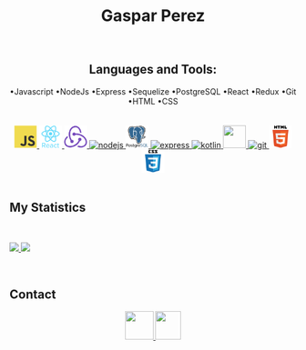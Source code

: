 <h3 align="center">
<h1 align="center">
  <b>Gaspar Perez</b>
</h1>

<br>

<h2 align="center">Languages and Tools:</h2>
<div align="center">
•Javascript
•NodeJs
•Express
•Sequelize
•PostgreSQL
•React
•Redux
•Git
•HTML
•CSS
</div>
<br></br>

<div align="center"> 
<a href="https://developer.mozilla.org/en-US/docs/Web/JavaScript" target="_blank" rel="noreferrer"> <img src="https://raw.githubusercontent.com/devicons/devicon/master/icons/javascript/javascript-original.svg" alt="javascript" width="40" height="40"/> </a>
<a href="https://reactjs.org/" target="_blank" rel="noreferrer"> <img src="https://raw.githubusercontent.com/devicons/devicon/master/icons/react/react-original-wordmark.svg" alt="react" width="40" height="40"/> </a>
<a href="https://redux.js.org" target="_blank" rel="noreferrer"> <img src="https://raw.githubusercontent.com/devicons/devicon/master/icons/redux/redux-original.svg" alt="redux" width="40" height="40"/> </a>
<a href="https://nodejs.org" target="_blank" rel="noreferrer"> <img src="https://cdn.worldvectorlogo.com/logos/nodejs-icon.svg" alt="nodejs" width="40" height="40"/> </a>
<a href="https://www.postgresql.org" target="_blank" rel="noreferrer"> <img src="https://raw.githubusercontent.com/devicons/devicon/master/icons/postgresql/postgresql-original-wordmark.svg" alt="postgresql" width="40" height="40"/> </a>
<a href="https://expressjs.com" target="_blank"><img src="https://www.nextontop.com/assets/img/services/web/expressjs.svg" background-color="#ffffff" alt="express" width="40" height="40" /> </a>
<a href="https://sequelize.org/" target="_blank"> <img src="https://static-00.iconduck.com/assets.00/file-type-sequelize-icon-443x512-ck0z81j3.png" alt="kotlin" width="40" height="40" /> </a>
<a href="https://postman.com" target="_blank"> <img src="https://www.vectorlogo.zone/logos/getpostman/getpostman-icon.svg" width="40" height="40" /> </a>
<a href="https://git-scm.com/" target="_blank" rel="noreferrer"> <img src="https://www.vectorlogo.zone/logos/git-scm/git-scm-icon.svg" alt="git" width="40" height="40"/> </a>
<a href="https://www.w3.org/html/" target="_blank" rel="noreferrer"> <img src="https://raw.githubusercontent.com/devicons/devicon/master/icons/html5/html5-original-wordmark.svg" alt="html5" width="40" height="40"/> </a> 
<a href="https://www.w3schools.com/css/" target="_blank" rel="noreferrer"> <img src="https://raw.githubusercontent.com/devicons/devicon/master/icons/css3/css3-original-wordmark.svg" alt="css3" width="40" height="40"/> </a>
</div>
<br />

## My Statistics

<br/>
<p align="left">
  <a href="https://github.com/gasparperez2">
    <img width="49.5%" src="https://github-readme-stats.vercel.app/api?username=gasparperez2&show_icons=true&theme=gruvbox&hide_border=true" />
    <img width="49.5%" src="https://github-readme-streak-stats.herokuapp.com/?user=gasparperez2&theme=gruvbox&hide_border=true" />
  </a>
</p>
<br>

## Contact

<div align="center">
    <a href="https://www.linkedin.com/in/gaspar-perez-9006a5239/">
      <img src="https://upload.wikimedia.org/wikipedia/commons/thumb/f/f8/LinkedIn_icon_circle.svg/2048px-LinkedIn_icon_circle.svg.png" height="50" width="50"/>
    </a>
    <a href="mailto:gasparperez171@gmail.com">
      <img src="https://cdn-icons-png.flaticon.com/512/5968/5968534.png" height="50" width="45" />
    </a>
</div>
